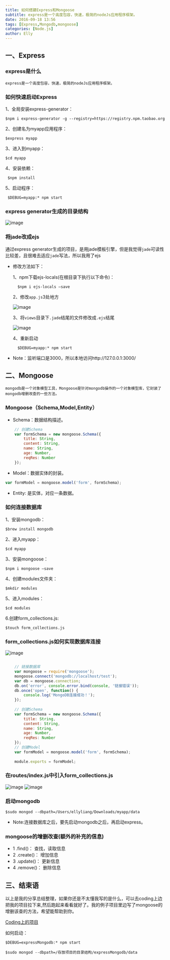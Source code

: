 ```yaml
---
title: 如何搭建Express和Mongoose
subtitle: express是一个高度包容，快速，极简的nodeJs应用程序框架。
date: 2016-09-18 13:56
tags: [Express,Mongodb,mongoose]
categories: [Node.js]
author: Elly
---
```


## 一、Express

### express是什么

 	express是一个高度包容，快速，极简的nodeJs应用程序框架。

<!--more-->

### 如何快速启动Express

1、全局安装express-generator：
     
    $npm i express-generator -g --registry=https://registry.npm.taobao.org

2、创建名为myapp应用程序：
    
    $express myapp

3、进入到myapp：
    
    $cd myapp

4、安装依赖：
    
     $npm install

5、启动程序：
    
     $DEBUG=myapp:* npm start

     
### express generator生成的目录结构

![image](/images/expressMongoose/expressjade.png)


### 将jade改成ejs

通过express generator生成的项目，是用jade模板引擎，但是我觉得`jade`可读性比较差，且很难去适应`jade`写法，所以我用了ejs

- 修改方法如下：
	
	1、npm下载ejs-locals(在根目录下执行以下命令)：
	
		$npm i ejs-locals —save
	
	2、修改`app.js`3处地方
	
	![image](/images/expressMongoose/ejsdemo.png)
	
	3、将`views`目录下`.jade`结尾的文件修改成`.ejs`结尾
	
	![image](/images/expressMongoose/expressejs.png)
	
	4、重新启动
	
		$DEBUG=myapp:* npm start
		
- Note：监听端口是3000，所以本地访问http://127.0.0.1:3000/



	
## 二、Mongoose

	mongodb是一个对象模型工具，Mongoose是针对mongodb操作的一个对象模型库，它封装了mongodb增删改查的一些方法。
	
### Mongoose（Schema,Model,Entity）
- Schema：数据结构描述。

```js
	// 创建Schema
	var formSchema = new mongoose.Schema({
		title: String,
		content: String,
		name: String,
		age: Number,
		reqRes: Number
	});
```

- Model：数据实体的封装。

```js
var formModel = mongoose.model('form', formSchema);
```

- Entity: 是实体，对应一条数据。

### 如何连接数据库
1、安装mongodb：
	
	$brew install mongodb
	
2、进入myapp：
	
	$cd myapp
	
3、安装mongoose：
	
	$npm i mongoose —save
	
4、创建modules文件夹：
	
	$mkdir modules
	
5、进入modules：

	$cd modules
	
6.创建form_collections.js: 
	
	$touch form_collections.js
	
### form_collections.js如何实现数据库连接

![image](/images/expressMongoose/collectionfile.png)

```js

	// 链接数据库
	var mongoose = require('mongoose');
	mongoose.connect('mongodb://localhost/test');
	var db = mongoose.connection;
	db.on('error', console.error.bind(console, '链接错误'));
	db.once('open', function() {
		console.log('MongoDB连接成功！');
	});
	
	// 创建Schema
	var formSchema = new mongoose.Schema({
		title: String,
		content: String,
		name: String,
		age: Number,
		reqRes: Number
	});
	// 创建Model
	var formModel = mongoose.model('form', formSchema);
	
	module.exports = formModel;


```

### 在routes/index.js中引入form_collections.js
![image](/images/expressMongoose/index.png) 
![image](/images/expressMongoose/indexdemo.png)

### 启动mongodb

	$sudo mongod --dbpath=/Users/ellyliang/Downloads/myapp/data
	
- Note:连接数据库之后，要先启动mongodb之后，再启动express。

### mongoose的增删改查(额外的补充的信息)

- 1 .find()： 查找，读取信息
- 2 .create()： 增加信息
- 3 .update()： 更新信息
- 4 .remove()： 删除信息


## 三、结束语

以上是我的分享总结整理，如果你还是不太懂我写的是什么，可以去coding上边把我的项目拉下来,然后跑起来看看就好了。我的例子项目里边写了mongoose的增删该查的方法，希望能帮助到你。

[Coding上的项目](https://coding.net/u/useLess/p/expressMongodb/git)

如何启动：
	
	$DEBUG=expressMongodb:* npm start
	
	$sudo mongod --dbpath=/存放项目的目录结构/expressMongodb/data




	
	
	
	
	
	
	
	
	
	
	
	
	
	
	
	
	
	
	
	
	
	
	
	
	
	
	







